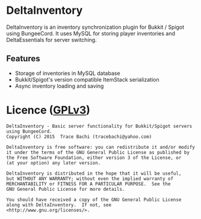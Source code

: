 # DeltaInventory
DeltaInventory is an inventory synchronization plugin for Bukkit / Spigot using BungeeCord. It 
uses MySQL for storing player inventories and DeltaEssentials for server switching.

## Features
- Storage of inventories in MySQL database
- Bukkit/Spigot's version compatible ItemStack serialization
- Async inventory loading and saving

# Licence ([GPLv3](http://www.gnu.org/licenses/gpl-3.0.en.html))
```
DeltaInventory - Basic server functionality for Bukkit/Spigot servers using BungeeCord.
Copyright (C) 2015  Trace Bachi (tracebachi@yahoo.com)

DeltaInventory is free software: you can redistribute it and/or modify
it under the terms of the GNU General Public License as published by
the Free Software Foundation, either version 3 of the License, or
(at your option) any later version.

DeltaInventory is distributed in the hope that it will be useful,
but WITHOUT ANY WARRANTY; without even the implied warranty of
MERCHANTABILITY or FITNESS FOR A PARTICULAR PURPOSE.  See the
GNU General Public License for more details.

You should have received a copy of the GNU General Public License
along with DeltaInventory.  If not, see <http://www.gnu.org/licenses/>.
```

